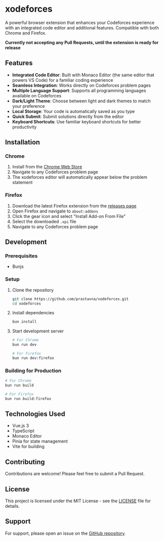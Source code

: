 # xodeforces

A powerful browser extension that enhances your Codeforces experience with an integrated code editor and additional features. Compatible with both Chrome and Firefox.

**Currently not accepting any Pull Requests, until the extension is ready for release**

## Features

- **Integrated Code Editor**: Built with Monaco Editor (the same editor that powers VS Code) for a familiar coding experience
- **Seamless Integration**: Works directly on Codeforces problem pages
- **Multiple Language Support**: Supports all programming languages available on Codeforces
- **Dark/Light Theme**: Choose between light and dark themes to match your preference
- **Local Storage**: Your code is automatically saved as you type
- **Quick Submit**: Submit solutions directly from the editor
- **Keyboard Shortcuts**: Use familiar keyboard shortcuts for better productivity

## Installation

### Chrome
1. Install from the [Chrome Web Store](https://chromewebstore.google.com/detail/xodeforces/lnfgjljnmoickkgbjedecbkcmhhdncpk)
2. Navigate to any Codeforces problem page
3. The xodeforces editor will automatically appear below the problem statement

### Firefox
1. Download the latest Firefox extension from the [releases page](https://github.com/prastavna/xodeforces/releases)
2. Open Firefox and navigate to `about:addons`
3. Click the gear icon and select "Install Add-on From File"
4. Select the downloaded `.xpi` file
5. Navigate to any Codeforces problem page

## Development

### Prerequisites

- Bunjs

### Setup

1. Clone the repository
   ```bash
   git clone https://github.com/prastavna/xodeforces.git
   cd xodeforces
   ```

2. Install dependencies
   ```bash
   bun install
   ```

3. Start development server
   ```bash
   # For Chrome
   bun run dev
   
   # For Firefox
   bun run dev:firefox
   ```

### Building for Production

```bash
# For Chrome
bun run build

# For Firefox
bun run build:firefox
```

## Technologies Used

- Vue.js 3
- TypeScript
- Monaco Editor
- Pinia for state management
- Vite for building

## Contributing

Contributions are welcome! Please feel free to submit a Pull Request.

## License

This project is licensed under the MIT License - see the [LICENSE](LICENSE) file for details.

## Support

For support, please open an issue on the [GitHub repository](https://github.com/prastavna/xodeforces/issues).